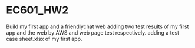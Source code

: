 # EC601_HW2
Build my first app and a friendlychat web
adding two test results of my first app and the web by AWS and web page test respectively.
adding a test case sheet.xlsx of my first app.
